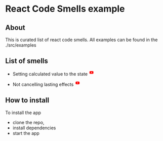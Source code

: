 # React Code Smells example

## About

This is curated list of react code smells. All examples can be found in the ./src/examples

## List of smells

- Setting calculated value to the state [<svg xmlns="http://www.w3.org/2000/svg" width="16" height="16" viewBox="50 -20 50 200"><path d="m154 17.5c-1.82-6.73-7.07-12-13.8-13.8-9.04-3.49-96.6-5.2-122 0.1-6.73 1.82-12 7.07-13.8 13.8-4.08 17.9-4.39 56.6 0.1 74.9 1.82 6.73 7.07 12 13.8 13.8 17.9 4.12 103 4.7 122 0 6.73-1.82 12-7.07 13.8-13.8 4.35-19.5 4.66-55.8-0.1-75z" fill="#f00"/><path d="m105 55-40.8-23.4v46.8z" fill="#fff"/></svg>](https://youtu.be/TioGnP_62oA)

- Not cancelling lasting effects [<svg xmlns="http://www.w3.org/2000/svg" width="16" height="16" viewBox="50 -20 50 200"><path d="m154 17.5c-1.82-6.73-7.07-12-13.8-13.8-9.04-3.49-96.6-5.2-122 0.1-6.73 1.82-12 7.07-13.8 13.8-4.08 17.9-4.39 56.6 0.1 74.9 1.82 6.73 7.07 12 13.8 13.8 17.9 4.12 103 4.7 122 0 6.73-1.82 12-7.07 13.8-13.8 4.35-19.5 4.66-55.8-0.1-75z" fill="#f00"/><path d="m105 55-40.8-23.4v46.8z" fill="#fff"/></svg>](https://youtu.be/ldT5V0fqYdk)

## How to install

To install the app

- clone the repo,
- install dependencies
- start the app
